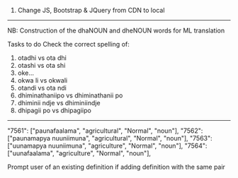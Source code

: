 1. Change JS, Bootstrap & JQuery from CDN to local
*********************************************************************************

NB: Construction of the dhaNOUN and dheNOUN words for ML translation


Tasks to do
Check the correct spelling of:
1. otadhi vs ota dhi
2. otashi vs ota shi
3. oke...
4. okwa li vs okwali
5. otandi vs ota ndi
6. dhiminathaniipo vs dhiminathanii po
7. dhiminii ndje vs dhiminiindje
8. dhipagii po vs dhipagiipo

************************************************************************************
"7561": ["paunafaalama", "agricultural", "Normal", "noun"],
    "7562": ["paunamapya nuuniimuna", "agricultural", "Normal", "noun"],
    "7563": ["uunamapya nuuniimuna", "agriculture", "Normal", "noun"],
    "7564": ["uunafaalama", "agriculture", "Normal", "noun"],

Prompt user of an existing definition if adding definition with the same pair